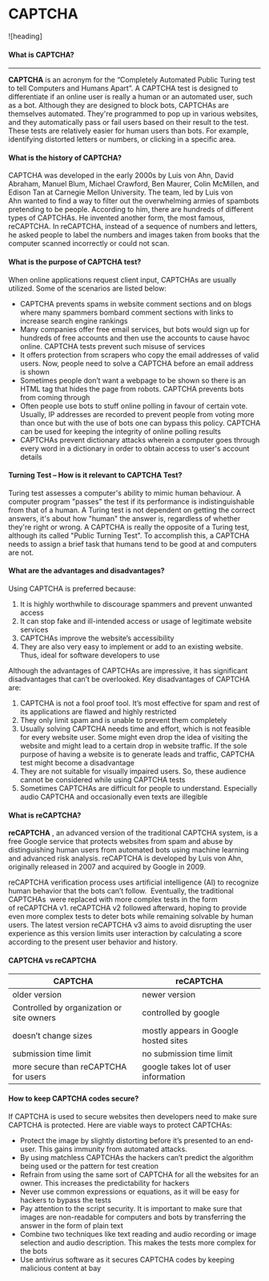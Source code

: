 # CAPTCHA
![heading]
#### What is CAPTCHA?
--------

**CAPTCHA** is an acronym for the “Completely Automated Public Turing test to tell Computers and Humans Apart”. A CAPTCHA test is designed to differentiate if an online user is really a human or an automated user, such as a bot. Although they are designed to block bots, CAPTCHAs are themselves automated. They're programmed to pop up in various websites, and they automatically pass or fail users based on their result to the test. These tests are relatively easier for human users than bots. For example, identifying distorted letters or numbers, or clicking in a specific area.

#### What is the history of CAPTCHA?

CAPTCHA was developed in the early 2000s by Luis von Ahn, David Abraham, Manuel Blum, Michael Crawford, Ben Maurer, Colin McMillen, and Edison Tan at Carnegie Mellon University. The team, led by Luis von Ahn wanted to find a way to filter out the overwhelming armies of spambots pretending to be people. According to him, there are hundreds of different types of CAPTCHAs. He invented another form, the most famous, reCAPTCHA. In reCAPTCHA, instead of a sequence of numbers and letters, he asked people to label the numbers and images taken from books that the computer scanned incorrectly or could not scan. 

#### What is the purpose of CAPTCHA test?

When online applications request client input, CAPTCHAs are usually utilized. Some of the scenarios are listed below:
+ CAPTCHA prevents spams in website comment sections and on blogs where many spammers bombard comment sections with links to increase search engine rankings
+ Many companies offer free email services, but bots would sign up for hundreds of free accounts and then use the accounts to cause havoc online. CAPTCHA tests prevent such misuse of services
+ It offers protection from scrapers who copy the email addresses of valid users. Now, people need to solve a CAPTCHA before an email address is shown
+ Sometimes people don’t want a webpage to be shown so there is an HTML tag that hides the page from robots. CAPTCHA prevents bots from coming through
+ Often people use bots to stuff online polling in favour of certain vote. Usually, IP addresses are recorded to prevent people from voting more than once but with the use of bots one can bypass this policy. CAPTCHA can be used for keeping the integrity of online polling results
+ CAPTCHAs prevent dictionary attacks wherein a computer goes through every word in a dictionary in order to obtain access to user's account details

#### Turning Test – How is it relevant to CAPTCHA Test?

Turing test assesses a computer's ability to mimic human behaviour. A computer program "passes" the test if its performance is indistinguishable from that of a human. A Turing test is not dependent on getting the correct answers, it's about how "human" the answer is, regardless of whether they're right or wrong. 
A CAPTCHA is really the opposite of a Turing test, although its called "Public Turning Test". To accomplish this, a CAPTCHA needs to assign a brief task that humans tend to be good at and computers are not.

#### What are the advantages and disadvantages?

Using CAPTCHA is preferred because: 

1. It is highly worthwhile to discourage spammers and prevent unwanted access 
2. It can stop fake and ill-intended access or usage of legitimate website services
3. CAPTCHAs improve the website’s accessibility
4. They are also very easy to implement or add to an existing website. Thus, ideal for software developers to use

Although the advantages of CAPTCHAs are impressive, it has significant disadvantages that can’t be overlooked. Key disadvantages of CAPTCHA are: 

1. CAPTCHA is not a fool proof tool. It’s most effective for spam and rest of its applications are flawed and highly restricted
2. They only limit spam and is unable to prevent them completely
3. Usually solving CAPTCHA needs time and effort, which is not feasible for every website user. Some might even drop the idea of visiting the website and might lead to a certain drop in website traffic. If the sole purpose of having a website is to generate leads and traffic, CAPTCHA test might become a disadvantage
4. They are not suitable for visually impaired users. So, these audience cannot be considered while using CAPTCHA tests
5. Sometimes CAPTCHAs are difficult for people to understand. Especially audio CAPTCHA and occasionally even texts are illegible

#### What is reCAPTCHA?

**reCAPTCHA** , an advanced version of the traditional CAPTCHA system, is a free Google service that protects websites from spam and abuse by distinguishing human users from automated bots using machine learning and advanced risk analysis. reCAPTCHA is developed by Luis von Ahn, originally released in 2007 and acquired by Google in 2009.

reCAPTCHA verification process uses artificial intelligence (AI) to recognize human behavior that the bots can’t follow.  Eventually, the traditional CAPTCHAs  were replaced with more complex tests in the form of reCAPTCHA v1. reCAPTCHA v2 followed afterward, hoping to provide even more complex tests to deter bots while remaining solvable by human users. The latest version reCAPTCHA v3 aims to avoid disrupting the user experience as this version limits user interaction by calculating a score according to the present user behavior and history.

#### CAPTCHA vs reCAPTCHA

|CAPTCHA|reCAPTCHA|
|--------|-----------|
|older version|newer version|                       
|Controlled by organization or site owners|controlled by google|
|doesn’t change sizes|mostly appears in Google hosted sites|
|submission time limit|no submission time limit|
|more secure than reCAPTCHA for users|google takes lot of user information|

#### How to keep CAPTCHA codes secure?

If CAPTCHA is used to secure websites then developers need to make sure CAPTCHA is protected. Here are viable ways to protect CAPTCHAs:

- Protect the image by slightly distorting before it’s presented to an end-user. This gains immunity from automated attacks.
- By using matchless CAPTCHAs the hackers can’t predict the algorithm being used or the pattern for test creation
- Refrain from using the same sort of CAPTCHA for all the websites for an owner. This increases the predictability for hackers
- Never use common expressions or equations, as it will be easy for hackers to bypass the tests
- Pay attention to the script security. It is important to make sure that images are non-readable for computers and bots by transferring the answer in the form of plain text
- Combine two techniques like text reading and audio recording or image selection and audio description. This makes the tests more complex for the bots
- Use antivirus software as it secures CAPTCHA codes by keeping malicious content at bay
